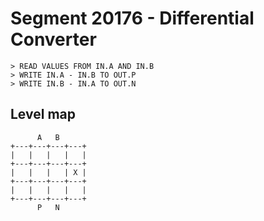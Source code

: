 # Segment 20176 - Differential Converter

```
> READ VALUES FROM IN.A AND IN.B
> WRITE IN.A - IN.B TO OUT.P
> WRITE IN.B - IN.A TO OUT.N
```

## Level map

```
      A   B
+---+---+---+---+
|   |   |   |   |
+---+---+---+---+
|   |   |   | X |
+---+---+---+---+
|   |   |   |   |
+---+---+---+---+
      P   N
```

